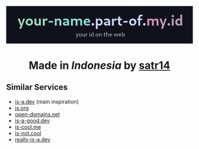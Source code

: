 <div align="center">
  <a href="//part-of.my.id" align="center">
    <img src="https://raw.githubusercontent.com/partofmyid/.github/refs/heads/main/profile/image.png">
  </a>
  <h1>Made in <i>Indonesia</i> by <a href="//satr14.my.id">satr14</a></h1>
</div>

## Similar Services
- [is-a.dev](https://is-a.dev/) (main inspiration)
- [js.org](https://js.org/)
- [open-domains.net](https://open-domains.net/)
- [is-a-good.dev](https://is-a-good.dev/)
- [is-cool.me](https://is-cool.me/)
- [is-not.cool](https://is-not.cool/)
- [really-is-a.dev](https://really-is-a.dev/)
